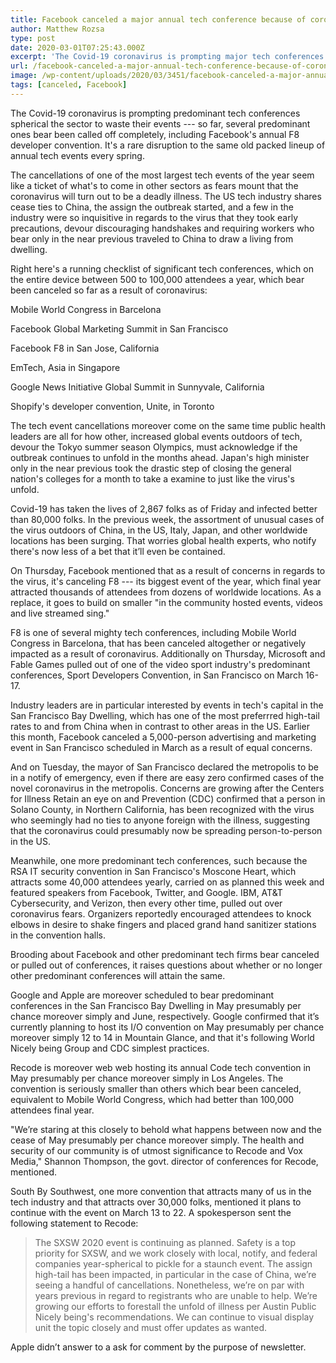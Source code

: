 ```yaml
---
title: Facebook canceled a major annual tech conference because of coronavirus. It's not alone.
author: Matthew Rozsa
type: post
date: 2020-03-01T07:25:43.000Z
excerpt: 'The Covid-19 coronavirus is prompting major tech conferences around the world to cancel their events --- so far, several major ones have been called off entirely, including Facebook''s annual F8 developer conference. It''s an unprecedented disruption to the usual packed lineup of annual tech events every spring. The cancellations of some of the biggest tech&hellip;'
url: /facebook-canceled-a-major-annual-tech-conference-because-of-coronavirus-its-not-alone/
image: /wp-content/uploads/2020/03/3451/facebook-canceled-a-major-annual-tech-conference-because-of-coronavirus-its-not-alone.jpeg
tags: [canceled, Facebook]
---
```


The Covid-19 coronavirus is prompting predominant tech conferences spherical the sector to waste their events --- so far, several predominant ones bear been called off completely, including Facebook's annual F8 developer convention. It's a rare disruption to the same old packed lineup of annual tech events every spring.

The cancellations of one of the most largest tech events of the year seem like a ticket of what's to come in other sectors as fears mount that the coronavirus will turn out to be a deadly illness. The US tech industry shares cease ties to China, the assign the outbreak started, and a few in the industry were so inquisitive in regards to the virus that they took early precautions, devour discouraging handshakes and requiring workers who bear only in the near previous traveled to China to draw a living from dwelling.

Right here's a running checklist of significant tech conferences, which on the entire device between 500 to 100,000 attendees a year, which bear been canceled so far as a result of coronavirus:

Mobile World Congress in Barcelona

Facebook Global Marketing Summit in San Francisco

Facebook F8 in San Jose, California

EmTech, Asia in Singapore

Google News Initiative Global Summit in Sunnyvale, California

Shopify's developer convention, Unite, in Toronto

The tech event cancellations moreover come on the same time public health leaders are all for how other, increased global events outdoors of tech, devour the Tokyo summer season Olympics, must acknowledge if the outbreak continues to unfold in the months ahead. Japan's high minister only in the near previous took the drastic step of closing the general nation's colleges for a month to take a examine to just like the virus's unfold.

Covid-19 has taken the lives of 2,867 folks as of Friday and infected better than 80,000 folks. In the previous week, the assortment of unusual cases of the virus outdoors of China, in the US, Italy, Japan, and other worldwide locations has been surging. That worries global health experts, who notify there's now less of a bet that it’ll even be contained.

On Thursday, Facebook mentioned that as a result of concerns in regards to the virus, it's canceling F8 --- its biggest event of the year, which final year attracted thousands of attendees from dozens of worldwide locations. As a replace, it goes to build on smaller "in the community hosted events, videos and live streamed sing."

F8 is one of several mighty tech conferences, including Mobile World Congress in Barcelona, that has been canceled altogether or negatively impacted as a result of coronavirus. Additionally on Thursday, Microsoft and Fable Games pulled out of one of the video sport industry's predominant conferences, Sport Developers Convention, in San Francisco on March 16-17.

Industry leaders are in particular interested by events in tech's capital in the San Francisco Bay Dwelling, which has one of the most preferrred high-tail rates to and from China when in contrast to other areas in the US. Earlier this month, Facebook canceled a 5,000-person advertising and marketing event in San Francisco scheduled in March as a result of equal concerns.

And on Tuesday, the mayor of San Francisco declared the metropolis to be in a notify of emergency, even if there are easy zero confirmed cases of the novel coronavirus in the metropolis. Concerns are growing after the Centers for Illness Retain an eye on and Prevention (CDC) confirmed that a person in Solano County, in Northern California, has been recognized with the virus who seemingly had no ties to anyone foreign with the illness, suggesting that the coronavirus could presumably now be spreading person-to-person in the US.

Meanwhile, one more predominant tech conferences, such because the RSA IT security convention in San Francisco's Moscone Heart, which attracts some 40,000 attendees yearly, carried on as planned this week and featured speakers from Facebook, Twitter, and Google. IBM, AT&T Cybersecurity, and Verizon, then every other time, pulled out over coronavirus fears. Organizers reportedly encouraged attendees to knock elbows in desire to shake fingers and placed grand hand sanitizer stations in the convention halls.

Brooding about Facebook and other predominant tech firms bear canceled or pulled out of conferences, it raises questions about whether or no longer other predominant conferences will attain the same.

Google and Apple are moreover scheduled to bear predominant conferences in the San Francisco Bay Dwelling in May presumably per chance moreover simply and June, respectively. Google confirmed that it’s currently planning to host its I/O convention on May presumably per chance moreover simply 12 to 14 in Mountain Glance, and that it's following World Nicely being Group and CDC simplest practices.

Recode is moreover web web hosting its annual Code tech convention in May presumably per chance moreover simply in Los Angeles. The convention is seriously smaller than others which bear been canceled, equivalent to Mobile World Congress, which had better than 100,000 attendees final year.

"We’re staring at this closely to behold what happens between now and the cease of May presumably per chance moreover simply. The health and security of our community is of utmost significance to Recode and Vox Media," Shannon Thompson, the govt. director of conferences for Recode, mentioned.

South By Southwest, one more convention that attracts many of us in the tech industry and that attracts over 30,000 folks, mentioned it plans to continue with the event on March 13 to 22. A spokesperson sent the following statement to Recode:

> The SXSW 2020 event is continuing as planned. Safety is a top priority for SXSW, and we work closely with local, notify, and federal companies year-spherical to pickle for a staunch event. The assign high-tail has been impacted, in particular in the case of China, we’re seeing a handful of cancellations. Nonetheless, we’re on par with years previous in regard to registrants who are unable to help. We’re growing our efforts to forestall the unfold of illness per Austin Public Nicely being's recommendations. We can continue to visual display unit the topic closely and must offer updates as wanted.

Apple didn’t answer to a ask for comment by the purpose of newsletter.
